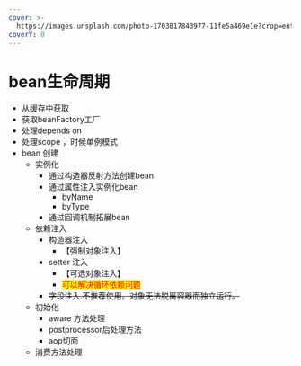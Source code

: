 ```yaml
---
cover: >-
  https://images.unsplash.com/photo-1703817843977-11fe5a469e1e?crop=entropy&cs=srgb&fm=jpg&ixid=M3wxOTcwMjR8MHwxfHJhbmRvbXx8fHx8fHx8fDE3MDU2NDQyMzd8&ixlib=rb-4.0.3&q=85
coverY: 0
---
```


# bean生命周期

* 从缓存中获取
* 获取beanFactory工厂
* 处理depends on
* 处理scope ，时候单例模式
* bean 创建
  * 实例化
    * 通过构造器反射方法创建bean
    * 通过属性注入实例化bean
      * byName
      * byType
    * 通过回调机制拓展bean
  * 依赖注入
    * 构造器注入
      * 【强制对象注入】
    * setter 注入
      * 【可选对象注入】
      * <mark style="color:red;">可以解决循环依赖问题</mark>
    * ~~字段注入.不推荐使用。对象无法脱离容器而独立运行。~~
  * 初始化
    * aware 方法处理
    * postprocessor后处理方法
    * aop切面
  * 消费方法处理
